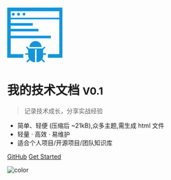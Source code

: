 <!-- _coverpage.md -->

![logo](_media/logo.png)

# 我的技术文档 <small>V0.1</small>
> 记录技术成长，分享实战经验


- 简单、轻便 (压缩后 ~21kB),众多主题,需生成 html 文件
- 轻量 · 高效 · 易维护
- 适合个人项目/开源项目/团队知识库


[GitHub](https://github.com/docsifyjs/docsify/)
[Get Started](#/)

<!-- 背景图片 -->

<!-- ![](_media/bg.png) 
#c8ffb3
#b3daff -->

<!-- 背景色 -->

![color](#c8ffb3)

